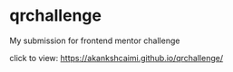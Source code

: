 # qrchallenge
My submission for frontend mentor challenge

click to view: https://akankshcaimi.github.io/qrchallenge/
